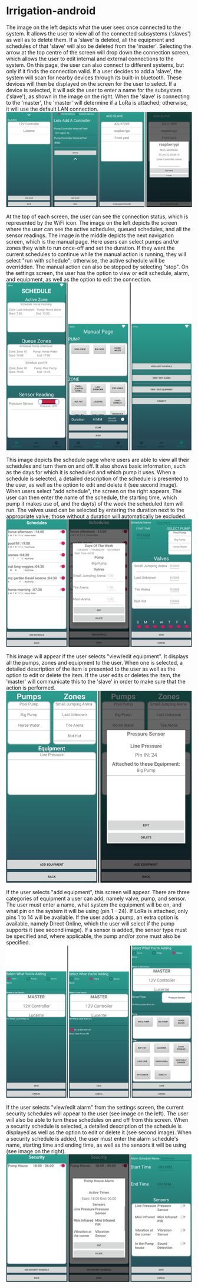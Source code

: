 # Irrigation-android


The image on the left depicts what the user sees once connected to the system. It allows the user to view all of the connected subsystems ('slaves') as well as to delete them. If a 'slave' is deleted, all the equipment and schedules of that 'slave' will also be deleted from the 'master'. Selecting the arrow at the top centre of the screen will drop down the connection screen, which allows the user to edit internal and external connections to the system. On this page, the user can also connect to different systems, but only if it finds the connection valid. If a user decides to add a 'slave', the system will scan for nearby devices through its built-in bluetooth. These devices will then be displayed on the screen for the user to select. If a device is selected, it will ask the user to enter a name for the subsystem ('slave'), as shown in the image on the right. When the 'slave' is connecting to the 'master', the 'master' will determine if a LoRa is attached; otherwise, it will use the default LAN connection.
![Connection](ReadMeImages/Connection.png)

At the top of each screen, the user can see the connection status, which is represented by the WiFi icon. The image on the left depicts the screen where the user can see the active schedules, queued schedules, and all the sensor readings. The image in the middle depicts the next navigation screen, which is the manual page. Here users can select pumps and/or zones they wish to run once-off and set the duration. If they want the current schedules to continue while the manual action is running, they will select "run with schedule"; otherwise, the active schedule will be overridden. The manual action can also be stopped by selecting "stop". On the settings screen, the user has the option to view or edit schedule, alarm, and equipment, as well as the option to edit the connection.
![Navigation](ReadMeImages/Navigation.png)

This image depicts the schedule page where users are able to view all their schedules and turn them on and off. It also shows basic information, such as the days for which it is scheduled and which pump it uses. When a schedule is selected, a detailed description of the schedule is presented to the user, as well as the option to edit and delete it (see second image). When users select "add schedule", the screen on the right appears. The user can then enter the name of the schedule, the starting time, which pump it makes use of, and the day(s) of the week the scheduled item will run. The valves used can be selected by entering the duration next to the appropriate valve; those without a duration will automatically be excluded.
![Schedule](ReadMeImages/Schedule.png)

This image will appear if the user selects "view/edit equipment". It displays all the pumps, zones and equipment to the user. When one is selected, a detailed description of the item is presented to the user as well as the option to edit or delete the item. If the user edits or deletes the item, the 'master' will communicate this to the 'slave' in order to make sure that the action is performed.
![Equipment](ReadMeImages/Equipment.png)

If the user selects "add equipment", this screen will appear. There are three categories of equipment a user can add, namely valve, pump, and sensor. The user must enter a name, what system the equipment will be on, and what pin on the system it will be using (pin 1 - 24). If LoRa is attached, only pins 1 to 14 will be available. If the user adds a pump, an extra option is available, namely Direct Online, which the user will select if the pump supports it (see second image). If a sensor is added, the sensor type must be specified and, where applicable, the pump and/or zone must also be specified.
![Equipment Add](ReadMeImages/Equipment%20Add.png)

If the user selects "view/edit alarm" from the settings screen, the current security schedules will appear to the user (see image on the left). The user will also be able to turn these schedules on and off from this screen. When a security schedule is selected, a detailed description of the schedule is displayed as well as the option to edit or delete it (see second image). When a security schedule is added, the user must enter the alarm schedule's name, starting time and ending time, as well as the sensors it will be using (see image on the right).
![Alarm](ReadMeImages/Alarm.png)
